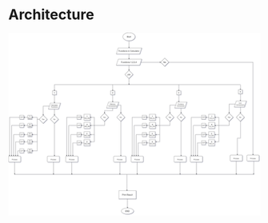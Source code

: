 # Architecture
![](https://github.com/purushottamnaiduallu/M1_Scientific_Calculator_Util/blob/b6bcbde1ff9d22384fc8a6edd5f1bbe9cd527731/2_Architecture/Flow%20chart.png)
